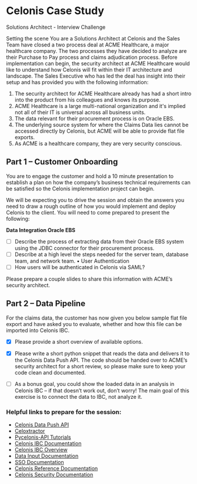 # Celonis Case Study

Solutions Architect - Interview Challenge

Setting the scene
You are a Solutions Architect at Celonis and the Sales Team have closed a two process deal at ACME Healthcare, a major healthcare company. The two processes they have decided to analyze are their Purchase to Pay process and claims adjudication process.
Before implementation can begin, the security architect at ACME Healthcare would like to understand how Celonis will fit within their IT architecture and landscape.
The Sales Executive who has led the deal has insight into their setup and has provided you with the following information:

1.	The security architect for ACME Healthcare already has had a short intro into the product from his colleagues and knows its purpose.
2.	ACME Healthcare is a large multi-national organization and it's implied not all of their IT is universal across all business units.
3.	The data relevant for their procurement process is on Oracle EBS.
4.	The underlying source system for where the Claims Data lies cannot be accessed directly by Celonis, but ACME will be able to provide flat file exports.
5.	As ACME is a healthcare company, they are very security conscious.

## Part 1 – Customer Onboarding
You are to engage the customer and hold a 10 minute presentation to establish a plan on how the company’s business technical requirements can be satisfied so the Celonis implementation project can begin.

We will be expecting you to drive the session and obtain the answers you need to draw a rough outline of how you would implement and deploy Celonis to the client. You will need to come prepared to present the following:

**Data Integration Oracle EBS** 
- [ ] Describe the process of extracting data from their Oracle EBS system using the JDBC connector for their procurement process.
- [ ] Describe at a high level the steps needed for the server team, database team, and network team.
•	User Authentication
- [ ] How users will be authenticated in Celonis via SAML?

Please prepare a couple slides to share this information with ACME’s security architect.

## Part 2 – Data Pipeline
For the claims data, the customer has now given you below sample flat file export and have asked you to evaluate, whether and how this file can be imported into Celonis IBC.
- [x] Please provide a short overview of available options.
- [x] Please write a short python snippet that reads the data and delivers it to the Celonis Data Push API. The code should be handed over to ACME’s security architect for a short review, so please make sure to keep your code clean and documented. 
- [ ] As a bonus goal, you could show the loaded data in an analysis in Celonis IBC – if that doesn’t work out, don’t worry! The main goal of this exercise is to connect the data to IBC, not analyze it.
 

### Helpful links to prepare for the session:
- [Celonis Data Push API](https://{tenant}.{realm}.celonis.cloud/documentation/data-push-api-python/)
- [Celoxtractor](https://celonis.github.io/celoxtractor/) 
- [Pycelonis-API Tutorials](https://celonis.github.io/pycelonis/api_tutorial.html)
- [Celonis IBC Documentation](https://help.celonis.cloud)
- [Celonis IBC Overview](https://help.celonis.cloud/help/display/CIBC/Celonis+Intelligent+Business+Cloud)
- [Data Input Documentation](https://help.celonis.cloud/help/display/CIBC/Data+Input) 
- [SSO Documentation](https://help.celonis.cloud/help/pages/viewpage.action?pageId=12321316)
- [Celonis Reference Documentation](https://celonis.github.io/pycelonis/reference.html)
- [Celonis Security Documentation](https://www.celonis.com/trust-center/)
